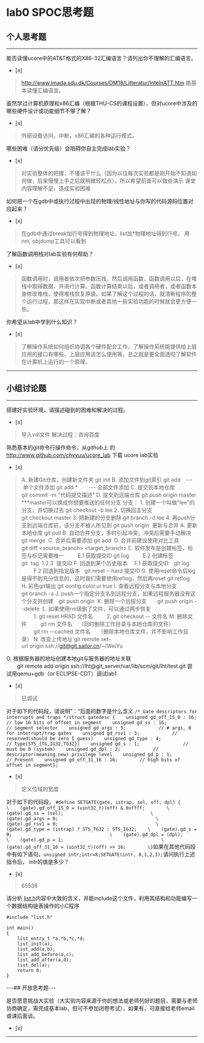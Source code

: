 # lab0 SPOC思考题

## 个人思考题

---

能否读懂ucore中的AT&T格式的X86-32汇编语言？请列出你不理解的汇编语言。
- [x]  

>  http://www.imada.sdu.dk/Courses/DM18/Litteratur/IntelnATT.htm
能基本读懂汇编语言。

虽然学过计算机原理和x86汇编（根据THU-CS的课程设置），但对ucore中涉及的哪些硬件设计或功能细节不够了解？
- [x]  

>   外部设备访问，中断，x86汇编的各种运行模式。


哪些困难（请分优先级）会阻碍你自主完成lab实验？
- [x]  

>   对实验整体的把握，不懂该干什么（因为以往每次实验都是刚开始不知道如何做，后来慢慢上手之后就稍微轻松点），所以希望前面可以做些演示
课堂内容理解不足，造成实验困难

如何把一个在gdb中或执行过程中出现的物理/线性地址与你写的代码源码位置对应起来？
- [x]  

>  在gdb中通过break加行号得到物理地址，list加*物理地址得到行号。
   用nm, objdump工具可以看到

了解函数调用栈对lab实验有何帮助？
- [x]  

>   函数调用时，调用者依次把参数压栈，然后调用函数，函数调用以后，在堆栈中取得数据，并进行计算。函数计算结束以后，或者调用者，或者函数本身修改堆栈，使得堆栈恢复原装。如果了解这个过程的话，就清晰程序的整个运行过程，那这样在实现中断或者其他一些实验功能的时候就会更方便一些。

你希望从lab中学到什么知识？
- [x]  

>   了解操作系统如何组织协调各个硬件配合工作，了解操作系统能提供给上层应用的接口有哪些，上层应用该怎么使用等，总之就是更全面透彻了解软件在计算机上运行的一个原理。

---

## 小组讨论题

---

搭建好实验环境，请描述碰到的困难和解决的过程。
- [x]  

> 导入vdi文件 
  解决过程：咨询百度

熟悉基本的git命令行操作命令，从github上
的 http://www.github.com/chyyuu/ucore_lab 下载
ucore lab实验
- [x]  

> A. 新建Git仓库，创建新文件夹    git init
  B. 添加文件到git索引    git add <filename>  --- 单个文件添加
                          git add *　　--- 全部文件添加
  C. 提交到本地仓库       git commit -m "代码提交描述"
  D. 提交到远端仓库       git push origin master      ***master可以换成你想要推送的任何分支
  分支：
    1. 创建一个叫做"lee"的分支，并切换过去      git checkout -b lee
    2. 切换回主分支       git checkout master
    3. 把新建的分支删除     git branch -d lee
    4. 再push分支到远端仓库前，该分支不被人所见到 git push origin <branch>
  更新与合并
    A. 更新本地仓库 git pull
    B. 自动合并分支，多时引起冲突，冲突后需要手动解决 git merge <branch>
    C. 合并后需要添加 git add <branch>
    D. 合并前建议使用对比工具 git diff <source_branch> <target_branch>
    E. 软件发布是创建标签，标签与标记需要唯一
　　  E.1 获取提交ID git log
　　  E.2 创建标签 git  tag  1.2.3  提交ID
    F. 回退到某个历史版本
      　F.1 获取提交ID　git log
　　    F.2 回退到指定版本   git reset --hard 提交ID
    G. 使用reset命令后log是得不到充分信息的，这时我们需要使用reflog，然后再reset  git reflog
    H. 彩色git输出 git config color.ui true
    I. 查看远程分支与本地分支  git branch -a
    J. push一个指定分支名到远程分支，如果远程服务器没有这个分支则创建　git push origin <brancheName>
    K. 删除一个远程分支　　git push origin --delete <branchName>
    L. 如果使用rm误删了文件，可以通过两步恢复
　  　1. git reset HRAD 文件名
　　  2. git checkout -- 文件名
    M. 删除文件
　　  git rm 文件名    （同时删除工作目录与本地仓库的文件）
　　  git rm --cached 文件名     （删除本地仓库文件，并不影响工作目录）
    N. 改变上传地址  git remote set-url origin ssh://git@git.sailor.cn/~/WeiYu

O. 根据服务器的地址创建本地git与服务器的地址关联
　　git remote add origin ssh://lht@git_server/var/lib/scm/git/lht/test.git
尝试用qemu+gdb（or ECLIPSE-CDT）调试lab1
- [x]   

> 已调试

对于如下的代码段，请说明”：“后面的数字是什么含义
```/* Gate descriptors for interrupts and traps */struct gatedesc {    unsigned gd_off_15_0 : 16;        // low 16 bits of offset in segment    unsigned gd_ss : 16;            // segment selector    unsigned gd_args : 5;            // # args, 0 for interrupt/trap gates    unsigned gd_rsv1 : 3;            // reserved(should be zero I guess)    unsigned gd_type : 4;            // type(STS_{TG,IG32,TG32})    unsigned gd_s : 1;                // must be 0 (system)    unsigned gd_dpl : 2;            // descriptor(meaning new) privilege level    unsigned gd_p : 1;                // Present    unsigned gd_off_31_16 : 16;        // high bits of offset in segment};```
- [x]  

>   定义位域的宽度
 
对于如下的代码段，
```#define SETGATE(gate, istrap, sel, off, dpl) {            \    (gate).gd_off_15_0 = (uint32_t)(off) & 0xffff;        \    (gate).gd_ss = (sel);                                \    (gate).gd_args = 0;                                    \    (gate).gd_rsv1 = 0;                                    \    (gate).gd_type = (istrap) ? STS_TG32 : STS_IG32;    \    (gate).gd_s = 0;                                    \    (gate).gd_dpl = (dpl);                                \    (gate).gd_p = 1;                                    \    (gate).gd_off_31_16 = (uint32_t)(off) >> 16;        \}```如果在其他代码段中有如下语句，```unsigned intr;intr=8;SETGATE(intr, 0,1,2,3);```请问执行上述指令后， intr的值是多少？
- [x]   

> 65538

请分析 [list.h](https://github.com/chyyuu/ucore_lab/blob/master/labcodes/lab2/libs/list.h)内容中大致的含义，并能include这个文件，利用其结构和功能编写一个数据结构链表操作的小C程序

```
#include "list.h"

int main()
{
	list_entry_t *a,*b,*c,*d;
	list_init(a);
	list_add(a,b);
	list_add_before(a,c);
	list_add_after(a,d);
	list_del(a);
	return 0;
}
```

---## 开放思考题---

是否愿意挑战大实验（大实验内容来源于你的想法或老师列好的题目，需要与老师协商确定，需完成基本lab，但可不参加闭卷考试），如果有，可直接给老师email或课后面谈。
- [x]

>  
---

